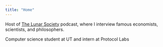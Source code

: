 ```yaml
---
title: "Home"
---
```


Host of [The Lunar Society](https://www.youtube.com/c/DwarkeshPatel) podcast, where I interview famous economists, scientists, and philosophers.

Computer science student at UT and intern at Protocol Labs
